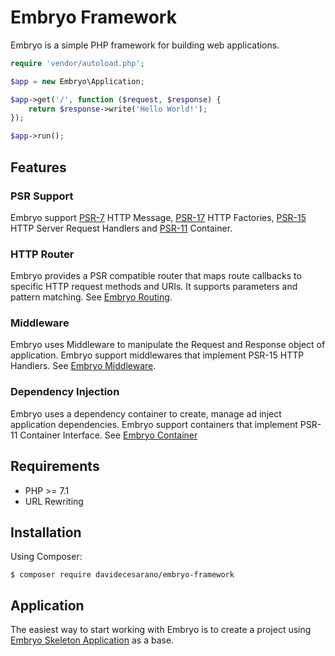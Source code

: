 # Embryo Framework
Embryo is a simple PHP framework for building web applications.
```php
require 'vendor/autoload.php';

$app = new Embryo\Application;

$app->get('/', function ($request, $response) {
    return $response->write('Hello World!');
});

$app->run();
```

## Features
### PSR Support
Embryo support [PSR-7](https://www.php-fig.org/psr/psr-7) HTTP Message, [PSR-17](https://www.php-fig.org/psr/psr-17) HTTP Factories, [PSR-15](https://www.php-fig.org/psr/psr-15) HTTP Server Request Handlers and [PSR-11](https://www.php-fig.org/psr/psr-11) Container. 

### HTTP Router
Embryo provides a PSR compatible router that maps route callbacks to specific HTTP request methods and URIs. It supports parameters and pattern matching. See [Embryo Routing](https://github.com/davidecesarano/Embryo-Routing). 

### Middleware
Embryo uses Middleware to manipulate the Request and Response object of application. Embryo support middlewares that implement PSR-15 HTTP Handlers. See [Embryo Middleware](https://github.com/davidecesarano/Embryo-Middleware). 

### Dependency Injection
Embryo uses a dependency container to create, manage ad inject application dependencies. Embryo support containers that implement PSR-11 Container Interface. See [Embryo Container](https://github.com/davidecesarano/Embryo-Container) 

## Requirements
* PHP >= 7.1
* URL Rewriting

## Installation
Using Composer:
```
$ composer require davidecesarano/embryo-framework
```

## Application
The easiest way to start working with Embryo is to create a project using [Embryo Skeleton Application](https://github.com/davidecesarano/Embryo) as a base.